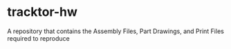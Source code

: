 # tracktor-hw
 A repository that contains the Assembly Files, Part Drawings, and Print Files required to reproduce
